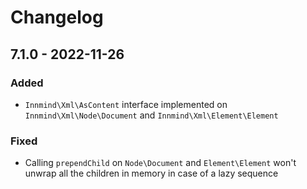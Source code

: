 # Changelog

## 7.1.0 - 2022-11-26

### Added

- `Innmind\Xml\AsContent` interface implemented on `Innmind\Xml\Node\Document` and `Innmind\Xml\Element\Element`

### Fixed

- Calling `prependChild` on `Node\Document` and `Element\Element` won't unwrap all the children in memory in case of a lazy sequence
